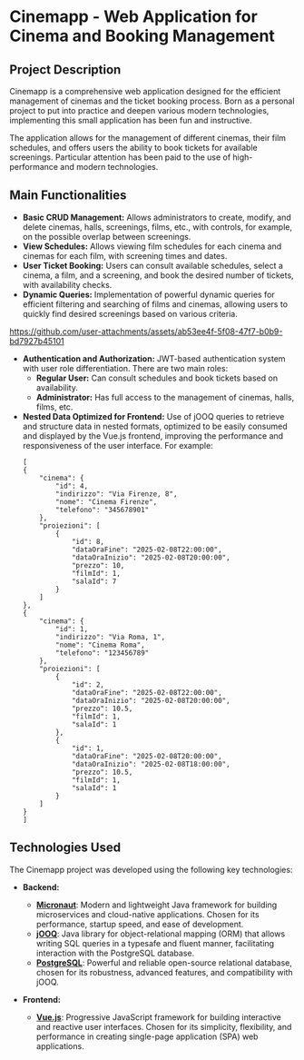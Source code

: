 # Cinemapp - Web Application for Cinema and Booking Management

## Project Description

Cinemapp is a comprehensive web application designed for the efficient management of cinemas and the ticket booking process. Born as a personal project to put into practice and deepen various modern technologies, implementing this small application has been fun and instructive.

The application allows for the management of different cinemas, their film schedules, and offers users the ability to book tickets for available screenings. Particular attention has been paid to the use of high-performance and modern technologies.

## Main Functionalities

* **Basic CRUD Management:** Allows administrators to create, modify, and delete cinemas, halls, screenings, films, etc., with controls, for example, on the possible overlap between screenings.
* **View Schedules:** Allows viewing film schedules for each cinema and cinemas for each film, with screening times and dates.
* **User Ticket Booking:** Users can consult available schedules, select a cinema, a film, and a screening, and book the desired number of tickets, with availability checks.
* **Dynamic Queries:** Implementation of powerful dynamic queries for efficient filtering and searching of films and cinemas, allowing users to quickly find desired screenings based on various criteria.

https://github.com/user-attachments/assets/ab53ee4f-5f08-47f7-b0b9-bd7927b45101

* **Authentication and Authorization:** JWT-based authentication system with user role differentiation. There are two main roles:
    * **Regular User:** Can consult schedules and book tickets based on availability.
    * **Administrator:** Has full access to the management of cinemas, halls, films, etc.
* **Nested Data Optimized for Frontend:** Use of jOOQ queries to retrieve and structure data in nested formats, optimized to be easily consumed and displayed by the Vue.js frontend, improving the performance and responsiveness of the user interface. For example:
    ```
    [
    {
        "cinema": {
            "id": 4,
            "indirizzo": "Via Firenze, 8",
            "nome": "Cinema Firenze",
            "telefono": "345678901"
        },
        "proiezioni": [
            {
                "id": 8,
                "dataOraFine": "2025-02-08T22:00:00",
                "dataOraInizio": "2025-02-08T20:00:00",
                "prezzo": 10,
                "filmId": 1,
                "salaId": 7
            }
        ]
    },
    {
        "cinema": {
            "id": 1,
            "indirizzo": "Via Roma, 1",
            "nome": "Cinema Roma",
            "telefono": "123456789"
        },
        "proiezioni": [
            {
                "id": 2,
                "dataOraFine": "2025-02-08T22:00:00",
                "dataOraInizio": "2025-02-08T20:00:00",
                "prezzo": 10.5,
                "filmId": 1,
                "salaId": 1
            },
            {
                "id": 1,
                "dataOraFine": "2025-02-08T20:00:00",
                "dataOraInizio": "2025-02-08T18:00:00",
                "prezzo": 10.5,
                "filmId": 1,
                "salaId": 1
            }
        ]
    }
    ]
    ```

## Technologies Used

The Cinemapp project was developed using the following key technologies:

* **Backend:**

    * **[Micronaut](https://micronaut.io/)**: Modern and lightweight Java framework for building microservices and cloud-native applications. Chosen for its performance, startup speed, and ease of development.
    * **[jOOQ](https://www.jooq.org/)**: Java library for object-relational mapping (ORM) that allows writing SQL queries in a typesafe and fluent manner, facilitating interaction with the PostgreSQL database.
    * **[PostgreSQL](https://www.postgresql.org/)**: Powerful and reliable open-source relational database, chosen for its robustness, advanced features, and compatibility with jOOQ.

* **Frontend:**

    * **[Vue.js](https://vuejs.org/)**: Progressive JavaScript framework for building interactive and reactive user interfaces. Chosen for its simplicity, flexibility, and performance in creating single-page application (SPA) web applications.
